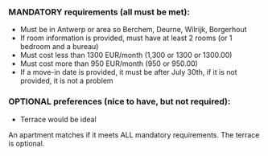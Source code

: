 ### MANDATORY requirements (all must be met):

- Must be in Antwerp or area so Berchem, Deurne, Wilrijk, Borgerhout
- If room information is provided, must have at least 2 rooms (or 1 bedroom and a bureau)
- Must cost less than 1300 EUR/month (1,300 or 1300 or 1300.00)
- Must cost more than 950 EUR/month (950 or 950.00)
- If a move-in date is provided, it must be after July 30th, if it is not provided, it is not a problem

### OPTIONAL preferences (nice to have, but not required):

- Terrace would be ideal

An apartment matches if it meets ALL mandatory requirements. The terrace is optional.

